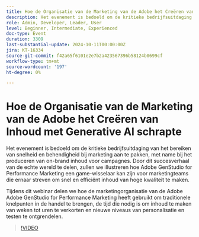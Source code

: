 ```yaml
---
title: Hoe de Organisatie van de Marketing van de Adobe het Creëren van Inhoud met Generative AI schrapte
description: Het evenement is bedoeld om de kritieke bedrijfsuitdaging van het bereiken van snelheid en behendigheid bij marketing aan te pakken, met name bij het produceren van on-brand inhoud voor campagnes. Door dit succesverhaal in de praktijk te delen, laten we zien hoe Adobe GenStudio for Performance Marketing een game-wisselaar kan zijn voor marketingteams die ernaar streven om snel en efficiënt hoogwaardige inhoud te maken.Tijdens dit webinar delen we hoe de marketingorganisatie van de Adobe Adobe GenStudio for Performance Marketing heeft gebruikt om traditionele knelpunten op het gebied van marketing te overwinnen, de tijd die nodig is om inhoud te maken van weken tot uren te verkorten en nieuwe niveaus van personalisatie en testen te ontgrendelen.
role: Admin, Developer, Leader, User
level: Beginner, Intermediate, Experienced
doc-type: Event
duration: 3309
last-substantial-update: 2024-10-11T00:00:00Z
jira: KT-16334
source-git-commit: f42a65f6101e2e7b2a423567396b58124b0699cf
workflow-type: tm+mt
source-wordcount: '197'
ht-degree: 0%

---
```



# Hoe de Organisatie van de Marketing van de Adobe het Creëren van Inhoud met Generative AI schrapte

Het evenement is bedoeld om de kritieke bedrijfsuitdaging van het bereiken van snelheid en behendigheid bij marketing aan te pakken, met name bij het produceren van on-brand inhoud voor campagnes. Door dit succesverhaal van de echte wereld te delen, zullen we illustreren hoe Adobe GenStudio for Performance Marketing een game-wisselaar kan zijn voor marketingteams die ernaar streven om snel en efficiënt inhoud van hoge kwaliteit te maken.

Tijdens dit webinar delen we hoe de marketingorganisatie van de Adobe Adobe GenStudio for Performance Marketing heeft gebruikt om traditionele knelpunten in de handel te brengen, de tijd die nodig is om inhoud te maken van weken tot uren te verkorten en nieuwe niveaus van personalisatie en testen te ontgrendelen.

>[!VIDEO](https://video.tv.adobe.com/v/3435049/?learn=on)

